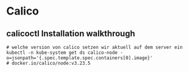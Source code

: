 # Calico 

## calicoctl Installation walkthrough 

```
# welche version von calico setzen wir aktuell auf dem server ein 
kubectl -n kube-system get ds calico-node -o=jsonpath='{.spec.template.spec.containers[0].image}'
# docker.io/calico/node:v3.23.5

```
